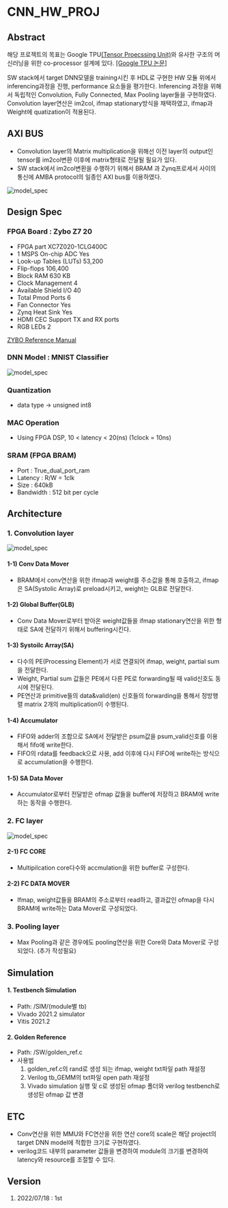 # CNN_HW_PROJ

## Abstract
해당 프로젝트의 목표는 Google TPU[(Tensor Proecssing Unit)](https://cloud.google.com/blog/products/ai-machine-learning/an-in-depth-look-at-googles-first-tensor-processing-unit-tpu)와 유사한 구조의 머신러닝을 위한 co-processor 설계에 있다.
[[Google TPU 논문]](https://arxiv.org/abs/1704.04760)

SW stack에서 target DNN모델을 training시킨 후 HDL로 구현한 HW 모듈 위에서 inferencing과정을 진행, performance 요소들을 평가한다.
Inferencing 과정을 위해서 독립적인 Convolution, Fully Connected, Max Pooling layer들을 구현하였다. 
Convolution layer연산은 im2col, ifmap stationary방식을 채택하였고, ifmap과 Weight에 quatization이 적용된다.  


## AXI BUS
- Convolution layer의 Matrix multiplication을 위해선 이전 layer의 output인 tensor를 im2col변환 이후에 matrix형태로 전달될 필요가 있다. 
- SW stack에서 im2col변환을 수행하기 위해서 BRAM 과 Zynq프로세서 사이의 통신에 AMBA protocol의 일종인 AXI bus를 이용하였다.

![model_spec](./IMG/Conv_layer.png)


## Design Spec

### FPGA Board : Zybo Z7 20
- FPGA part                  XC7Z020-1CLG400C  
- 1 MSPS On-chip ADC         Yes 
- Look-up Tables (LUTs)		 53,200 
- Flip-flops                 106,400 
- Block RAM		             630 KB 
- Clock Management 	         4 
- Available Shield I/O		 40 
- Total Pmod Ports		     6 
- Fan Connector		         Yes 
- Zynq Heat Sink             Yes 
- HDMI CEC Support		     TX and RX ports 
- RGB LEDs		             2 

[ZYBO Reference Manual](https://www.xilinx.com/content/dam/xilinx/support/documents/university/XUP%20Boards/XUPZYBO/documentation/ZYBO_RM_B_V6.pdf)


### DNN Model : MNIST Classifier
![model_spec](./IMG/CNN_SPEC.PNG)

### Quantization
- data type -> unsigned int8

### MAC Operation
- Using FPGA DSP, 10 < latency < 20(ns) (1clock = 10ns)

### SRAM (FPGA BRAM) 
- Port        : True_dual_port_ram 
- Latency     : R/W = 1clk 
- Size        : 640kB 
- Bandwidth   : 512 bit per cycle 


## Architecture

### 1. Convolution layer
![model_spec](./IMG/conv_white.JPG)

#### 1-1) Conv Data Mover
- BRAM에서 conv연산을 위한 ifmap과 weight를 주소값을 통해 호출하고, ifmap은 SA(Systolic Array)로 preload시키고, weight는 GLB로 전달한다. 

#### 1-2) Global Buffer(GLB)
- Conv Data Mover로부터 받아온 weight값들을 ifmap stationary연산을 위한 형태로 SA에 전달하기 위해서 buffering시킨다. 

#### 1-3) Systoilc Array(SA)
- 다수의 PE(Processing Element)가 서로 연결되어 ifmap, weight, partial sum을 전달한다. 
- Weight, Partial sum 값들은 PE에서 다른 PE로 forwarding될 때 valid신호도 동시에 전달된다. 
- PE연산과 primitive들의 data&valid(en) 신호들의 forwarding을 통해서 정방행렬 matrix 2개의 multiplication이 수행된다. 

#### 1-4) Accumulator
- FIFO와 adder의 조합으로 SA에서 전달받은 psum값을 psum_valid신호를 이용해서 fifo에 write한다.
- FIFO의 rdata를 feedback으로 사용, add 이후에 다시 FIFO에 write하는 방식으로 accumulation을 수행한다.  

#### 1-5) SA Data Mover
- Accumulator로부터 전달받은 ofmap 값들을 buffer에 저장하고 BRAM에 write하는 동작을 수행한다.


### 2. FC layer
![model_spec](./IMG/FC.JPG)

#### 2-1) FC CORE
- Multipilcation core다수와 accmulation을 위한 buffer로 구성한다.
#### 2-2) FC DATA MOVER
- Ifmap, weight값들을 BRAM의 주소로부터 read하고, 결과값인 ofmap을 다시 BRAM에 write하는 Data Mover로 구성되었다.


### 3. Pooling layer
- Max Pooling과 같은 경우에도 pooling연산을 위한 Core와 Data Mover로 구성되었다. 
(추가 작성필요)



## Simulation

#### 1. Testbench Simulation
- Path: /SIM/(module별 tb)
- Vivado 2021.2 simulator
- Vitis 2021.2

#### 2. Golden Reference
- Path: /SW/golden_ref.c
- 사용법
    1) golden_ref.c의 rand로 생성 되는 ifmap, weight txt파일 path 재설정
    2) Verilog tb_GEMM의 txt파일 open path 재설정
    3) Vivado simulation 실행 및 c로 생성된 ofmap 폴더와 verilog testbench로 생성된 ofmap 값 변경  


## ETC
- Conv연산을 위한 MMU와 FC연산을 위한 연산 core의 scale은 해당 project의 target DNN model에 적합한 크기로 구현하였다. 
- verilog코드 내부의 parameter 값들을 변경하여 module의 크기를 변경하여 latency와 resource를 조절할 수 있다.


## Version
1. 2022/07/18 : 1st